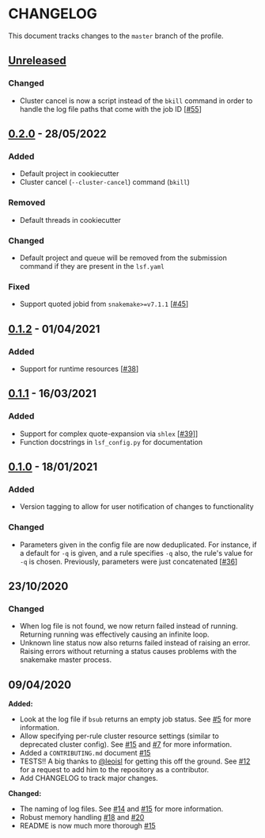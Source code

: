 # CHANGELOG

<!--- Please follow these guidelines https://keepachangelog.com/en/1.0.0/ --->

This document tracks changes to the `master` branch of the profile.

## [Unreleased]

### Changed
- Cluster cancel is now a script instead of the `bkill` command in order to handle the log file paths that come with the job ID [[#55][55]]

## [0.2.0] - 28/05/2022

### Added

- Default project in cookiecutter
- Cluster cancel (`--cluster-cancel`) command (`bkill`)

### Removed

- Default threads in cookiecutter

### Changed

- Default project and queue will be removed from the submission command if they are present in the `lsf.yaml`

### Fixed

- Support quoted jobid from `snakemake>=v7.1.1` [[#45][45]]

## [0.1.2] - 01/04/2021

### Added

- Support for runtime resources [[#38][38]]

## [0.1.1] - 16/03/2021

### Added


- Support for complex quote-expansion via `shlex` [[#39]][39]]
- Function docstrings in `lsf_config.py` for documentation


## [0.1.0] - 18/01/2021

### Added

- Version tagging to allow for user notification of changes to functionality

### Changed

- Parameters given in the config file are now deduplicated. For instance, if a default
  for `-q` is given, and a rule specifies `-q` also, the rule's value for `-q` is chosen.
  Previously, parameters were just concatenated [[#36][36]]

## 23/10/2020

### Changed

- When log file is not found, we now return failed instead of running. Returning running
  was effectively causing an infinite loop.
- Unknown line status now also returns failed instead of raising an error. Raising
  errors without returning a status causes problems with the snakemake master process.

## 09/04/2020

**Added:**
- Look at the log file if `bsub` returns an empty job status. See [#5][5] for more
  information.
- Allow specifying per-rule cluster resource settings (similar to deprecated cluster
  config). See [#15][15] and [#7][7] for more information.
- Added a `CONTRIBUTING.md` document [#15][15]
- TESTS!! A big thanks to [@leoisl](https://github.com/leoisl) for getting this off the
  ground. See [#12][12] for a request to add him to the repository as a contributor.
- Add CHANGELOG to track major changes.

**Changed:**
- The naming of log files. See [#14][14] and [#15][15] for more information.
- Robust memory handling [#18][18] and [#20][20]
- README is now much more thorough [#15][15]

[12]: https://github.com/Snakemake-Profiles/lsf/issues/12
[14]: https://github.com/Snakemake-Profiles/lsf/issues/14
[15]: https://github.com/Snakemake-Profiles/lsf/pull/15
[18]: https://github.com/Snakemake-Profiles/lsf/issues/18
[20]: https://github.com/Snakemake-Profiles/lsf/pull/20
[38]: https://github.com/Snakemake-Profiles/lsf/pull/38
[5]: https://github.com/Snakemake-Profiles/lsf/pull/5
[7]: https://github.com/Snakemake-Profiles/lsf/issues/7
[11]: https://github.com/Snakemake-Profiles/lsf/pull/11
[9]: https://github.com/Snakemake-Profiles/lsf/pull/9
[36]: https://github.com/Snakemake-Profiles/lsf/issues/36
[39]: https://github.com/Snakemake-Profiles/lsf/issues/39
[45]: https://github.com/Snakemake-Profiles/lsf/issues/45
[55]: https://github.com/Snakemake-Profiles/lsf/issues/55
[0.1.0]: https://github.com/Snakemake-Profiles/lsf/releases/tag/0.1.0
[0.1.1]: https://github.com/Snakemake-Profiles/lsf/releases/tag/0.1.1
[0.1.2]: https://github.com/Snakemake-Profiles/lsf/releases/tag/0.1.2
[0.2.0]: https://github.com/Snakemake-Profiles/lsf/releases/tag/0.2.0
[Unreleased]: https://github.com/Snakemake-Profiles/lsf/compare/v0.1.2...HEAD

